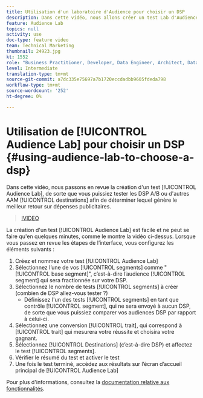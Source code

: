```yaml
---
title: Utilisation d'un laboratoire d'Audience pour choisir un DSP
description: Dans cette vidéo, nous allons créer un test Lab d'Audience, afin que vous puissiez tester les DSP A/B ou d'autres AAM destinations pour déterminer celle qui génère le meilleur retour sur dépenses publicitaires.
feature: Audience Lab
topics: null
activity: use
doc-type: feature video
team: Technical Marketing
thumbnail: 24923.jpg
kt: 1552
role: "Business Practitioner, Developer, Data Engineer, Architect, Data Architect, Administrator, Leader"
level: Intermediate
translation-type: tm+mt
source-git-commit: a7dc335e75697a7b1720eccdadbb9605fdeda798
workflow-type: tm+mt
source-wordcount: '252'
ht-degree: 0%

---
```



# Utilisation de [!UICONTROL Audience Lab] pour choisir un DSP {#using-audience-lab-to-choose-a-dsp}

Dans cette vidéo, nous passons en revue la création d&#39;un test [!UICONTROL Audience Lab], de sorte que vous puissiez tester les DSP A/B ou d&#39;autres AAM [!UICONTROL destinations] afin de déterminer lequel génère le meilleur retour sur dépenses publicitaires.

>[!VIDEO](https://video.tv.adobe.com/v/24923/?quality=12)

La création d&#39;un test [!UICONTROL Audience Lab] est facile et ne peut se faire qu&#39;en quelques minutes, comme le montre la vidéo ci-dessus. Lorsque vous passez en revue les étapes de l’interface, vous configurez les éléments suivants :

1. Créez et nommez votre test [!UICONTROL Audience Lab]
1. Sélectionnez l’une de vos [!UICONTROL segments] comme &quot;[!UICONTROL base segment]&quot;, c’est-à-dire l’audience [!UICONTROL segment] qui sera fractionnée sur votre DSP.
1. Sélectionnez le nombre de tests [!UICONTROL segments] à créer (combien de DSP allez-vous tester ?)
   * Définissez l&#39;un des tests [!UICONTROL segments] en tant que contrôle [!UICONTROL segment], qui ne sera envoyé à aucun DSP, de sorte que vous puissiez comparer vos audiences DSP par rapport à celui-ci.
1. Sélectionnez une conversion [!UICONTROL trait], qui correspond à [!UICONTROL trait] qui mesurera votre réussite et choisira votre gagnant.
1. Sélectionnez [!UICONTROL Destinations] (c’est-à-dire DSP) et affectez le test [!UICONTROL segments].
1. Vérifier le résumé du test et activer le test
1. Une fois le test terminé, accédez aux résultats sur l’écran d’accueil principal de [!UICONTROL Audience Lab]

Pour plus d&#39;informations, consultez la [documentation relative aux fonctionnalités](https://marketing.adobe.com/resources/help/en_US/aam/audience-lab.html).